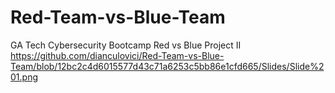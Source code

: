 # Red-Team-vs-Blue-Team
GA Tech Cybersecurity Bootcamp Red vs Blue Project II
https://github.com/dianculovici/Red-Team-vs-Blue-Team/blob/12bc2c4d6015577d43c71a6253c5bb86e1cfd665/Slides/Slide%201.png
